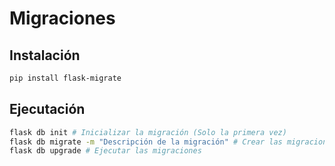 # Migraciones

## Instalación

```bash
pip install flask-migrate
```

## Ejecutación

```bash
flask db init # Inicializar la migración (Solo la primera vez)
flask db migrate -m "Descripción de la migración" # Crear las migraciones
flask db upgrade # Ejecutar las migraciones
```